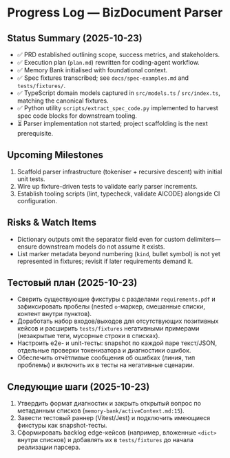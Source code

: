# Progress Log — BizDocument Parser

## Status Summary (2025-10-23)
- ✅ PRD established outlining scope, success metrics, and stakeholders.
- ✅ Execution plan (`plan.md`) rewritten for coding-agent workflow.
- ✅ Memory Bank initialised with foundational context.
- ✅ Spec fixtures transcribed; see `docs/spec-examples.md` and `tests/fixtures/`.
- ✅ TypeScript domain models captured in `src/models.ts` / `src/index.ts`, matching the canonical fixtures.
- ✅ Python utility `scripts/extract_spec_code.py` implemented to harvest spec code blocks for downstream tooling.
- ⏳ Parser implementation not started; project scaffolding is the next prerequisite.

## Upcoming Milestones
1. Scaffold parser infrastructure (tokeniser + recursive descent) with initial unit tests.
2. Wire up fixture-driven tests to validate early parser increments.
3. Establish tooling scripts (lint, typecheck, validate AICODE) alongside CI configuration.

## Risks & Watch Items
- Dictionary outputs omit the separator field even for custom delimiters—ensure downstream models do not assume it exists.
- List marker metadata beyond numbering (`kind`, bullet symbol) is not yet represented in fixtures; revisit if later requirements demand it.

## Тестовый план (2025-10-23)
- Сверить существующие фикстуры с разделами `requirements.pdf` и зафиксировать пробелы (nested `o`-маркер, смешанные списки, контент внутри пунктов).
- Доработать набор входов/выходов для отсутствующих позитивных кейсов и расширить `tests/fixtures` негативными примерами (незакрытые теги, мусорные строки в списках).
- Настроить e2e- и unit-тесты: snapshot по каждой паре текст/JSON, отдельные проверки токенизатора и диагностики ошибок.
- Обеспечить отчётливые сообщения об ошибках (линия, тип проблемы) и включить их в тесты на негативные сценарии.

## Следующие шаги (2025-10-23)
1. Утвердить формат диагностик и закрыть открытый вопрос по метаданным списков (`memory-bank/activeContext.md:15`).
2. Завести тестовый раннер (Vitest/Jest) и подключить имеющиеся фикстуры как snapshot-тесты.
3. Сформировать backlog edge-кейсов (например, вложенные `<dict>` внутри списков) и добавлять их в `tests/fixtures` до начала реализации парсера.
